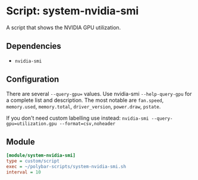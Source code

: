 # Script: system-nvidia-smi

A script that shows the NVIDIA GPU utilization.


## Dependencies

* `nvidia-smi`


## Configuration

There are several `--query-gpu=` values. Use nvidia-smi `--help-query-gpu` for a complete list and description. The most notable are `fan.speed`, `memory.used`, `memory.total`, `driver_version`, `power.draw`, `pstate`.

If you don't need custom labelling use instead:
`nvidia-smi --query-gpu=utilization.gpu --format=csv,noheader`


## Module

```ini
[module/system-nvidia-smi]
type = custom/script
exec = ~/polybar-scripts/system-nvidia-smi.sh
interval = 10
```
